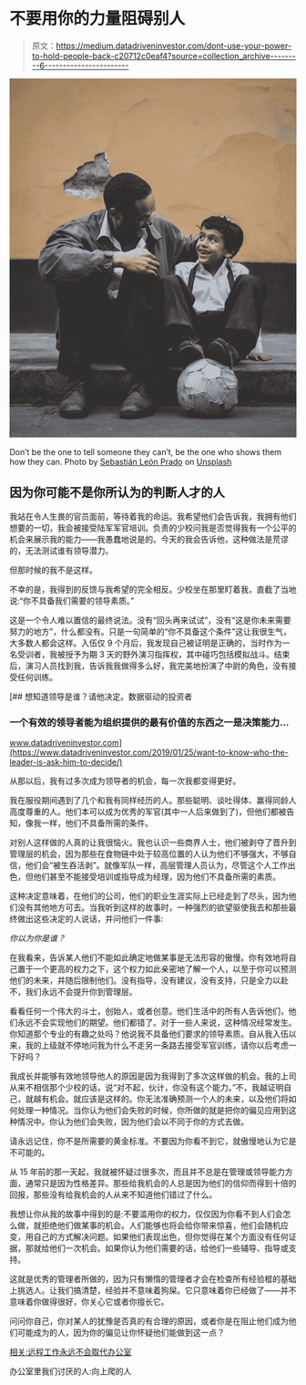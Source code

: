# 不要用你的力量阻碍别人

> 原文：<https://medium.datadriveninvestor.com/dont-use-your-power-to-hold-people-back-c20712c0eaf4?source=collection_archive---------6----------------------->

![](img/4ceab094e4d96c1df69f655e84f51c67.png)

Don’t be the one to tell someone they can’t, be the one who shows them how they can. Photo by [Sebastián León Prado](https://unsplash.com/@elmundoderabbit?utm_source=unsplash&utm_medium=referral&utm_content=creditCopyText) on [Unsplash](https://unsplash.com/s/photos/help?utm_source=unsplash&utm_medium=referral&utm_content=creditCopyText)

## 因为你可能不是你所认为的判断人才的人

我站在令人生畏的官员面前，等待着我的命运。我希望他们会告诉我，我拥有他们想要的一切，我会被接受陆军军官培训。负责的少校问我是否觉得我有一个公平的机会来展示我的能力——我愚蠢地说是的。今天的我会告诉他，这种做法是荒谬的，无法测试谁有领导潜力。

但那时候的我不是这样。

不幸的是，我得到的反馈与我希望的完全相反。少校坐在那里盯着我，直截了当地说:“你不具备我们需要的领导素质。”

这是一个令人难以置信的最终说法。没有“回头再来试试”，没有“这是你未来需要努力的地方”，什么都没有。只是一句简单的“你不具备这个条件”这让我很生气，大多数人都会这样。入伍仅 9 个月后，我发现自己被证明是正确的，当时作为一名受训者，我被授予为期 3 天的野外演习指挥权，其中碰巧包括模拟战斗。结束后，演习人员找到我，告诉我我做得多么好，我完美地扮演了中尉的角色，没有接受任何训练。

[](https://www.datadriveninvestor.com/2019/01/25/want-to-know-who-the-leader-is-ask-him-to-decide/) [## 想知道领导是谁？请他决定。数据驱动的投资者

### 一个有效的领导者能为组织提供的最有价值的东西之一是决策能力…

www.datadriveninvestor.com](https://www.datadriveninvestor.com/2019/01/25/want-to-know-who-the-leader-is-ask-him-to-decide/) 

从那以后，我有过多次成为领导者的机会，每一次我都变得更好。

我在服役期间遇到了几个和我有同样经历的人。那些聪明、谈吐得体、赢得同龄人高度尊重的人。他们本可以成为优秀的军官(其中一人后来做到了)，但他们都被告知，像我一样，他们不具备所需的条件。

对别人这样做的人真的让我很恼火。我也认识一些商界人士，他们被剥夺了晋升到管理层的机会，因为那些在食物链中处于较高位置的人认为他们不够强大，不够自信，他们会“被生吞活剥”。就像军队一样，高层管理人员认为，尽管这个人工作出色，但他们甚至不能接受培训或指导成为经理，因为他们不具备所需的素质。

这种决定意味着，在他们的公司，他们的职业生涯实际上已经走到了尽头，因为他们没有其他地方可去。当我听到这样的故事时，一种强烈的欲望驱使我去和那些最终做出这些决定的人说话，并问他们一件事:

*你以为你是谁？*

在我看来，告诉某人他们不能如此确定地做某事是无法形容的傲慢。你有效地将自己置于一个更高的权力之下，这个权力如此亲密地了解一个人，以至于你可以预测他们的未来，并随后限制他们。没有指导，没有建议，没有支持，只是全力以赴不，我们永远不会提升你到管理层。

看看任何一个伟大的斗士，创始人，或者创意。他们生活中的所有人告诉他们，他们永远不会实现他们的期望。他们都错了。对于一些人来说，这种情况经常发生。你知道那个专业的有趣之处吗？他说我不具备他们要求的领导素质。自从我入伍以来，我的上级就不停地问我为什么不走另一条路去接受军官训练，请你以后考虑一下好吗？

我成长并能够有效地领导他人的原因是因为我得到了多次这样做的机会。我的上司从来不相信那个少校的话，说“对不起，伙计，你没有这个能力。”不，我越证明自己，就越有机会。就应该是这样的。你无法准确预测一个人的未来，以及他们将如何处理一种情况。当你认为他们会失败的时候，你所做的就是把你的偏见应用到这种情况中。你认为他们会失败，因为他们会以不同于你的方式去做。

请永远记住，你不是所需要的黄金标准。不要因为你看不到它，就傲慢地认为它是不可能的。

从 15 年前的那一天起，我就被怀疑过很多次，而且并不总是在管理或领导能力方面，通常只是因为性格差异。那些给我机会的人总是因为他们的信仰而得到十倍的回报，那些没有给我机会的人从来不知道他们错过了什么。

我想让你从我的故事中得到的是:不要滥用你的权力，仅仅因为你看不到人们会怎么做，就拒绝他们做某事的机会。人们能够也将会给你带来惊喜，他们会随机应变，用自己的方式解决问题。如果他们表现出色，但你觉得在某个方面没有任何证据，那就给他们一次机会。如果你认为他们需要的话，给他们一些辅导、指导或支持。

这就是优秀的管理者所做的，因为只有懒惰的管理者才会在检查所有经验框的基础上挑选人。让我们搞清楚，经验并不意味着狗屎。它只意味着你已经做了——并不意味着你做得很好，你关心它或者你擅长它。

问问你自己，你对某人的犹豫是否真的有合理的原因，或者你是在阻止他们成为他们可能成为的人，因为你的偏见让你怀疑他们能做到这一点？

[相关:远程工作永远不会取代办公室](https://medium.com/@pwross/remote-work-will-never-replace-offices-9c95616d8305)

办公室里我们讨厌的人:向上爬的人